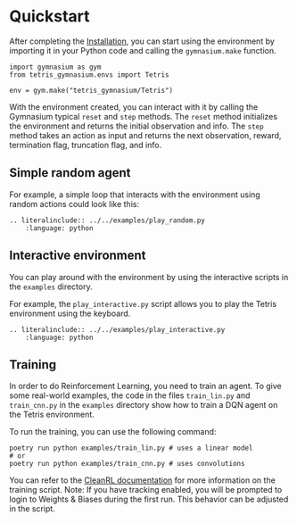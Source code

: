 # Quickstart

After completing the [Installation](installation.md), you can start using the environment by importing it in your Python code and calling the `gymnasium.make` function.

```{code-block} python
import gymnasium as gym
from tetris_gymnasium.envs import Tetris

env = gym.make("tetris_gymnasium/Tetris")
```

With the environment created, you can interact with it by calling the Gymnasium typical `reset` and `step` methods. The `reset` method initializes the environment and returns the initial observation and info. The `step` method takes an action as input and returns the next observation, reward, termination flag, truncation flag, and info.

## Simple random agent

For example, a simple loop that interacts with the environment using random actions could look like this:

```{eval-rst}
.. literalinclude:: ../../examples/play_random.py
    :language: python
```

## Interactive environment

You can play around with the environment by using the interactive scripts in the `examples` directory.

For example, the `play_interactive.py` script allows you to play the Tetris environment using the keyboard.

```{eval-rst}
.. literalinclude:: ../../examples/play_interactive.py
    :language: python
```


## Training

In order to do Reinforcement Learning, you need to train an agent. To give some real-world examples, the code in the files `train_lin.py` and `train_cnn.py` in the `examples` directory show how to train a DQN agent on the Tetris environment.

To run the training, you can use the following command:

```{code-block} bash
poetry run python examples/train_lin.py # uses a linear model
# or
poetry run python examples/train_cnn.py # uses convolutions
```

You can refer to the [CleanRL documentation](https://docs.cleanrl.dev/rl-algorithms/dqn/) for more information on the training script. Note: If you have tracking enabled, you will be prompted to login to Weights & Biases during the first run. This behavior can be adjusted in the script.
